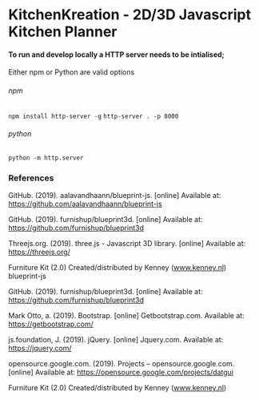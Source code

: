 ﻿# KitchenKreation - 2D/3D Javascript Kitchen Planner

#### To run and develop locally a HTTP server needs to be intialised;

Either npm or Python are valid options

###### npm

`npm install http-server -g`
`http-server . -p 8000`

###### python

`python -m http.server`

### References

GitHub. (2019). aalavandhaann/blueprint-js. [online] Available at: https://github.com/aalavandhaann/blueprint-js

GitHub. (2019). furnishup/blueprint3d. [online] Available at: https://github.com/furnishup/blueprint3d

Threejs.org. (2019). three.js - Javascript 3D library. [online] Available at: https://threejs.org/

Furniture Kit (2.0) Created/distributed by Kenney (www.kenney.nl)
blueprint-js

GitHub. (2019). furnishup/blueprint3d. [online] Available at: https://github.com/furnishup/blueprint3d

Mark Otto, a. (2019). Bootstrap. [online] Getbootstrap.com. Available at: https://getbootstrap.com/

js.foundation, J. (2019). jQuery. [online] Jquery.com. Available at: https://jquery.com/

opensource.google.com. (2019). Projects – opensource.google.com. [online] Available at: https://opensource.google.com/projects/datgui

Furniture Kit (2.0) Created/distributed by Kenney (www.kenney.nl)
